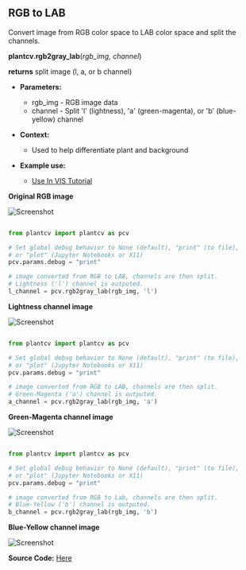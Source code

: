 ## RGB to LAB

Convert image from RGB color space to LAB color space and split the channels.

**plantcv.rgb2gray_lab**(*rgb_img, channel*)

**returns** split image (l, a, or b channel)

- **Parameters:**
    - rgb_img - RGB image data
    - channel - Split 'l' (lightness), 'a' (green-magenta), or 'b' (blue-yellow) channel
   
- **Context:**
    - Used to help differentiate plant and background
- **Example use:**
    - [Use In VIS Tutorial](vis_tutorial.md)

**Original RGB image**

![Screenshot](img/documentation_images/rgb2lab/original_image.jpg)

```python

from plantcv import plantcv as pcv

# Set global debug behavior to None (default), "print" (to file), 
# or "plot" (Jupyter Notebooks or X11)
pcv.params.debug = "print"

# image converted from RGB to LAB, channels are then split. 
# Lightness ('l') channel is outputed.
l_channel = pcv.rgb2gray_lab(rgb_img, 'l')

```

**Lightness channel image**

![Screenshot](img/documentation_images/rgb2lab/lab_lightness.jpg)

```python

from plantcv import plantcv as pcv

# Set global debug behavior to None (default), "print" (to file), 
# or "plot" (Jupyter Notebooks or X11)
pcv.params.debug = "print"

# image converted from RGB to LAB, channels are then split. 
# Green-Magenta ('a') channel is outputed.
a_channel = pcv.rgb2gray_lab(rgb_img, 'a')

```

**Green-Magenta channel image**

![Screenshot](img/documentation_images/rgb2lab/lab_green-magenta.jpg)
   
```python

from plantcv import plantcv as pcv

# Set global debug behavior to None (default), "print" (to file), 
# or "plot" (Jupyter Notebooks or X11)
pcv.params.debug = "print"

# image converted from RGB to Lab, channels are then split. 
# Blue-Yellow ('b') channel is outputed.
b_channel = pcv.rgb2gray_lab(rgb_img, 'b')

```

**Blue-Yellow channel image**

![Screenshot](img/documentation_images/rgb2lab/lab_blue-yellow.jpg)

**Source Code:** [Here](https://github.com/danforthcenter/plantcv/blob/master/plantcv/plantcv/rgb2gray_lab.py)
